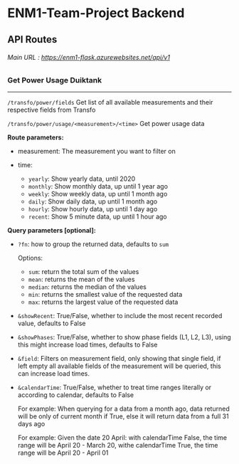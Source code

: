 # ENM1-Team-Project Backend

## API Routes

###### Main URL : https://enm1-flask.azurewebsites.net/api/v1

### Get Power Usage Duiktank

---

`/transfo/power/fields` Get list of all available measurements and their respective fields from Transfo

`/transfo/power/usage/<measurement>/<time>` Get power usage data

**Route parameters:**

- measurement: The measurement you want to filter on

- time:
  - `yearly`: Show yearly data, until 2020
  - `monthly`: Show monthly data, up until 1 year ago
  - `weekly`: Show weekly data, up until 1 month ago
  - `daily`: Show daily data, up until 1 month ago
  - `hourly`: Show hourly data, up until 1 day ago
  - `recent`: Show 5 minute data, up until 1 hour ago

**Query parameters [optional]:**

- `?fn`: how to group the returned data, defaults to `sum`

     Options:
  - `sum`: return the total sum of the values
  - `mean`: returns the mean of the values
  - `median`: returns the median of the values
  - `min`: returns the smallest value of the requested data
  - `max`: returns the largest value of the requested data
   
- `&showRecent`: True/False, whether to include the most recent recorded value, defaults to False
- `&showPhases`: True/False, whether to show phase fields (L1, L2, L3), using this might increase load times, defaults to False
- `&field`: Filters on measurement field, only showing that single field, if left empty all available fields of the measurement will be queried, this can increase load times.
- `&calendarTime`: True/False, whether to treat time ranges literally or according to calendar, defaults to False

   For example: When querying for a data from a month ago, data returned will be only of current month if True, else it will return data from a full 31 days ago
   
   For example: Given the date 20 April: with calendarTime False, the time range will be April 20 - March 20, withe calendarTime True, the time range will be April 20 - April 01
